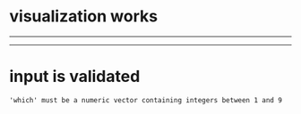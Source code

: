 # visualization works

    

---

    

---

    

# input is validated

    'which' must be a numeric vector containing integers between 1 and 9

